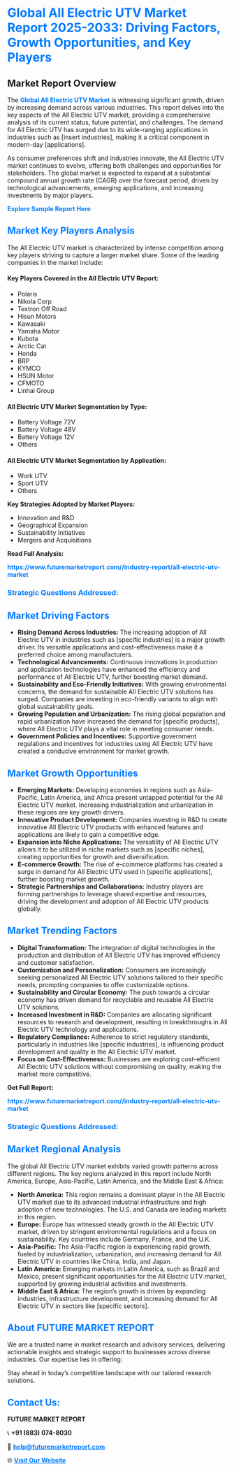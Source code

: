 <h1 style="color: #007BFF;">Global All Electric UTV Market Report 2025-2033: Driving Factors, Growth Opportunities, and Key Players</h1>

<section id="overview">
<h2>Market Report Overview</h2>
<p>The <a href="https://www.futuremarketreport.com//industry-report/all-electric-utv-market" style="color: #007BFF; text-decoration: none;"><strong>Global All Electric UTV Market</strong></a> is witnessing significant growth, driven by increasing demand across various industries. This report delves into the key aspects of the All Electric UTV market, providing a comprehensive analysis of its current status, future potential, and challenges. The demand for All Electric UTV has surged due to its wide-ranging applications in industries such as [insert industries], making it a critical component in modern-day [applications].</p>
<p>As consumer preferences shift and industries innovate, the All Electric UTV market continues to evolve, offering both challenges and opportunities for stakeholders. The global market is expected to expand at a substantial compound annual growth rate (CAGR) over the forecast period, driven by technological advancements, emerging applications, and increasing investments by major players.</p>
</section>

<section id="overview">
<p><a href="https://www.futuremarketreport.com//request-sample/reportId=88547" style="color: #007BFF; text-decoration: none;"><strong>Explore Sample Report Here</strong></a></p>
</section>

<section id="key-players">
<h2 style="color: #007BFF;">Market Key Players Analysis</h2>
<p>The All Electric UTV market is characterized by intense competition among key players striving to capture a larger market share. Some of the leading companies in the market include:</p>
<h4>Key Players Covered in the All Electric UTV Report:</h4>
<ul><li>Polaris</li><li>Nikola Corp</li><li>Textron Off Road</li><li>Hisun Motors</li><li>Kawasaki</li><li>Yamaha Motor</li><li>Kubota</li><li>Arctic Cat</li><li>Honda</li><li>BRP</li><li>KYMCO</li><li>HSUN Motor</li><li>CFMOTO</li><li>Linhai Group</li></ul>
<h4>All Electric UTV Market Segmentation by Type:</h4>
<ul><li>Battery Voltage 72V</li><li>Battery Voltage 48V</li><li>Battery Voltage 12V</li><li>Others</li></ul>

<h4>All Electric UTV Market Segmentation by Application:</h4>
<ul><li>Work UTV</li><li>Sport UTV</li><li>Others</li></ul>
<p><strong>Key Strategies Adopted by Market Players:</strong></p>
<ul>
<li>Innovation and R&D</li>
<li>Geographical Expansion</li>
<li>Sustainability Initiatives</li>
<li>Mergers and Acquisitions</li>
</ul>
</section>

<section>
<p><strong>Read Full Analysis: </strong></p><a href="https://www.futuremarketreport.com//industry-report/all-electric-utv-market" style="color: #007BFF; text-decoration: none;"><strong>https://www.futuremarketreport.com//industry-report/all-electric-utv-market</strong></a>
<h3 style="color: #007BFF;">Strategic Questions Addressed:</h3>
</section>

<section id="driving-factors">
<h2 style="color: #007BFF;">Market Driving Factors</h2>
<ul>
<li><strong>Rising Demand Across Industries:</strong> The increasing adoption of All Electric UTV in industries such as [specific industries] is a major growth driver. Its versatile applications and cost-effectiveness make it a preferred choice among manufacturers.</li>
<li><strong>Technological Advancements:</strong> Continuous innovations in production and application technologies have enhanced the efficiency and performance of All Electric UTV, further boosting market demand.</li>
<li><strong>Sustainability and Eco-Friendly Initiatives:</strong> With growing environmental concerns, the demand for sustainable All Electric UTV solutions has surged. Companies are investing in eco-friendly variants to align with global sustainability goals.</li>
<li><strong>Growing Population and Urbanization:</strong> The rising global population and rapid urbanization have increased the demand for [specific products], where All Electric UTV plays a vital role in meeting consumer needs.</li>
<li><strong>Government Policies and Incentives:</strong> Supportive government regulations and incentives for industries using All Electric UTV have created a conducive environment for market growth.</li>
</ul>
</section>

<section id="growth-opportunities">
<h2 style="color: #007BFF;">Market Growth Opportunities</h2>
<ul>
<li><strong>Emerging Markets:</strong> Developing economies in regions such as Asia-Pacific, Latin America, and Africa present untapped potential for the All Electric UTV market. Increasing industrialization and urbanization in these regions are key growth drivers.</li>
<li><strong>Innovative Product Development:</strong> Companies investing in R&D to create innovative All Electric UTV products with enhanced features and applications are likely to gain a competitive edge.</li>
<li><strong>Expansion into Niche Applications:</strong> The versatility of All Electric UTV allows it to be utilized in niche markets such as [specific niches], creating opportunities for growth and diversification.</li>
<li><strong>E-commerce Growth:</strong> The rise of e-commerce platforms has created a surge in demand for All Electric UTV used in [specific applications], further boosting market growth.</li>
<li><strong>Strategic Partnerships and Collaborations:</strong> Industry players are forming partnerships to leverage shared expertise and resources, driving the development and adoption of All Electric UTV products globally.</li>
</ul>
</section>

<section id="trending-factors">
<h2 style="color: #007BFF;">Market Trending Factors</h2>
<ul>
<li><strong>Digital Transformation:</strong> The integration of digital technologies in the production and distribution of All Electric UTV has improved efficiency and customer satisfaction.</li>
<li><strong>Customization and Personalization:</strong> Consumers are increasingly seeking personalized All Electric UTV solutions tailored to their specific needs, prompting companies to offer customizable options.</li>
<li><strong>Sustainability and Circular Economy:</strong> The push towards a circular economy has driven demand for recyclable and reusable All Electric UTV solutions.</li>
<li><strong>Increased Investment in R&D:</strong> Companies are allocating significant resources to research and development, resulting in breakthroughs in All Electric UTV technology and applications.</li>
<li><strong>Regulatory Compliance:</strong> Adherence to strict regulatory standards, particularly in industries like [specific industries], is influencing product development and quality in the All Electric UTV market.</li>
<li><strong>Focus on Cost-Effectiveness:</strong> Businesses are exploring cost-efficient All Electric UTV solutions without compromising on quality, making the market more competitive.</li>
</ul>
</section>

<section>
<p><strong>Get Full Report: </strong></p><a href="https://www.futuremarketreport.com//industry-report/all-electric-utv-market" style="color: #007BFF; text-decoration: none;"><strong>https://www.futuremarketreport.com//industry-report/all-electric-utv-market</strong></a>
<h3 style="color: #007BFF;">Strategic Questions Addressed:</h3>
</section>


<section id="regional-analysis">
<h2 style="color: #007BFF;">Market Regional Analysis</h2>
<p>The global All Electric UTV market exhibits varied growth patterns across different regions. The key regions analyzed in this report include North America, Europe, Asia-Pacific, Latin America, and the Middle East & Africa:</p>
<ul>
<li><strong>North America:</strong> This region remains a dominant player in the All Electric UTV market due to its advanced industrial infrastructure and high adoption of new technologies. The U.S. and Canada are leading markets in this region.</li>
<li><strong>Europe:</strong> Europe has witnessed steady growth in the All Electric UTV market, driven by stringent environmental regulations and a focus on sustainability. Key countries include Germany, France, and the U.K.</li>
<li><strong>Asia-Pacific:</strong> The Asia-Pacific region is experiencing rapid growth, fueled by industrialization, urbanization, and increasing demand for All Electric UTV in countries like China, India, and Japan.</li>
<li><strong>Latin America:</strong> Emerging markets in Latin America, such as Brazil and Mexico, present significant opportunities for the All Electric UTV market, supported by growing industrial activities and investments.</li>
<li><strong>Middle East & Africa:</strong> The region’s growth is driven by expanding industries, infrastructure development, and increasing demand for All Electric UTV in sectors like [specific sectors].</li>
</ul>
</section>

<footer>
<h2 style="color: #007BFF;">About FUTURE MARKET REPORT</h2>
<p>We are a trusted name in market research and advisory services, delivering actionable insights and strategic support to businesses across diverse industries. Our expertise lies in offering:</p>

<p>Stay ahead in today’s competitive landscape with our tailored research solutions.</p>

<h2 style="color: #007BFF;">Contact Us:</h2>
<p><strong>FUTURE MARKET REPORT</strong></p>
<p>📞 <strong>+91 (883) 074-8030</strong></p>
<p>📧 <strong><a href="mailto:help@futuremarketreport.com" style="color: #007BFF;">help@futuremarketreport.com</a></strong></p>
<p>🌐 <strong><a href="https://www.futuremarketreport.com/" style="color: #007BFF;">Visit Our Website</a></strong></p>
</footer>